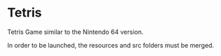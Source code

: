 # Tetris

Tetris Game similar to the Nintendo 64 version.

In order to be launched, the resources and src folders must be merged.

